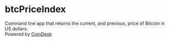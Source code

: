 # btcPriceIndex

Command line app that returns the current, and previous, price of Bitcoin in US dollars.  
Powered by [CoinDesk](https://www.coindesk.com/price/bitcoin)